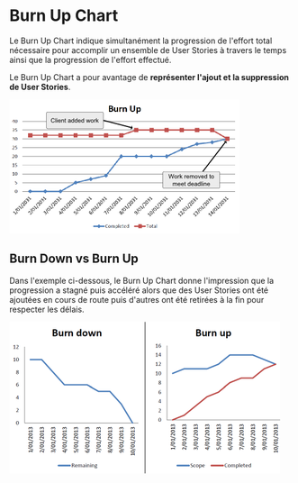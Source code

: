 # Burn Up Chart

Le Burn Up Chart indique simultanément la progression de l'effort total nécessaire pour accomplir un ensemble de User Stories à travers le temps ainsi que la progression de l'effort effectué.

Le Burn Up Chart a pour avantage de **représenter l'ajout et la suppression de User Stories**.

![Burn Up Chart](../../.gitbook/assets/image%20%282%29.png)

## Burn Down vs Burn Up

Dans l'exemple ci-dessous, le Burn Up Chart donne l'impression que la progression a stagné puis accéléré alors que des User Stories ont été ajoutées en cours de route puis d'autres ont été retirées à la fin pour respecter les délais.

![Burn Down vs Burn Up](../../.gitbook/assets/image%20%288%29.png)



